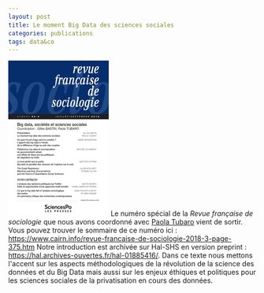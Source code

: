 ```yaml
---
layout: post
title: Le moment Big Data des sciences sociales
categories: publications
tags: data&co
---
```


![](img/RFS_593_L204.jpg)
Le numéro spécial de la _Revue française de sociologie_ que nous avons coordonné avec [Paola Tubaro](https://databigandsmall.com/) vient de sortir. Vous pouvez trouver le sommaire de ce numéro ici : https://www.cairn.info/revue-francaise-de-sociologie-2018-3-page-375.htm
Notre introduction est archivée sur Hal-SHS en version preprint : https://hal.archives-ouvertes.fr/hal-01885416/. Dans ce texte nous mettons l'accent sur les aspects méthodologiques de la révolution de la science des données et du Big Data mais aussi sur les enjeux éthiques et politiques pour les sciences sociales de la privatisation en cours des données.
